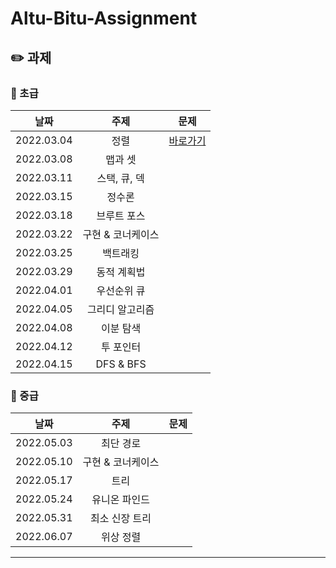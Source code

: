 # Altu-Bitu-Assignment
## ✏️ 과제   
### 🌙 초급
|    날짜    | 주제 | 문제 |
|:----------:|:----:|:----:|
| 2022.03.04 |정렬|[바로가기](https://github.com/Altu-Bitu-2/Notice/tree/main/03%EC%9B%94%2004%EC%9D%BC%20-%20%EC%A0%95%EB%A0%AC)|
| 2022.03.08 |맵과 셋|||
| 2022.03.11 |스택, 큐, 덱|||
| 2022.03.15 |정수론|||
| 2022.03.18 |브루트 포스||
| 2022.03.22 |구현 & 코너케이스||
| 2022.03.25 |백트래킹||
| 2022.03.29 |동적 계획법||
| 2022.04.01 |우선순위 큐||
| 2022.04.05 |그리디 알고리즘||
| 2022.04.08 |이분 탐색||
| 2022.04.12 |투 포인터||
| 2022.04.15 |DFS & BFS||
### 🌙 중급
|    날짜    | 주제 | 문제 |
|:----------:|:----:|:----:|
| 2022.05.03 |최단 경로||
| 2022.05.10 |구현 & 코너케이스||
| 2022.05.17 |트리||
| 2022.05.24 |유니온 파인드||
| 2022.05.31 |최소 신장 트리||
| 2022.06.07 |위상 정렬||
---
